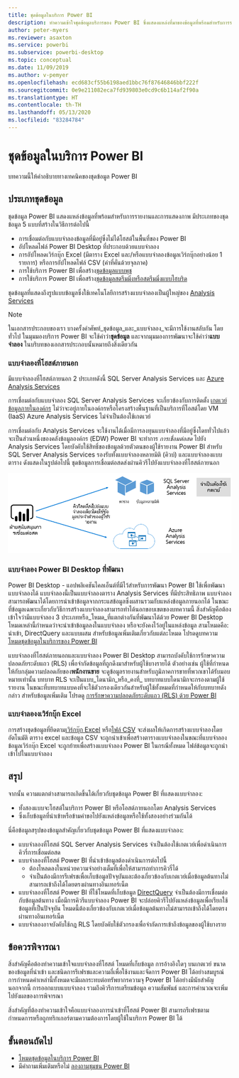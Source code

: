```yaml
---
title: ชุดข้อมูลในบริการ Power BI
description: ทำความเข้าใจชุดข้อมูลบริการของ Power BI ซึ่งแสดงแหล่งที่มาของข้อมูลที่พร้อมสำหรับการรายงานและการแสดงภาพ
author: peter-myers
ms.reviewer: asaxton
ms.service: powerbi
ms.subservice: powerbi-desktop
ms.topic: conceptual
ms.date: 11/09/2019
ms.author: v-pemyer
ms.openlocfilehash: ecd683cf55b6198aed1bbc76f87646846bbf222f
ms.sourcegitcommit: 0e9e211082eca7fd939803e0cd9c6b114af2f90a
ms.translationtype: HT
ms.contentlocale: th-TH
ms.lasthandoff: 05/13/2020
ms.locfileid: "83284784"
---
```

# <a name="datasets-in-the-power-bi-service"></a>ชุดข้อมูลในบริการ Power BI

บทความนี้ให้คำอธิบายทางเทคนิคของชุดข้อมูล Power BI

## <a name="dataset-types"></a>ประเภทชุดข้อมูล

ชุดข้อมูล Power BI แสดงแหล่งข้อมูลที่พร้อมสำหรับการรายงานและการแสดงภาพ มีประเภทของชุดข้อมูล 5 แบบที่สร้างในวิธีการต่อไปนี้

- การเชื่อมต่อกับแบบจำลองข้อมูลที่มีอยู่ซึ่งไม่ได้โฮสต์ในพื้นที่ของ Power BI
- อัปโหลดไฟล์ Power BI Desktop ที่ประกอบด้วยแบบจำลอง
- การอัปโหลดเวิร์กบุ๊ก Excel (มีตาราง Excel และ/หรือแบบจำลองข้อมูลเวิร์กบุ๊กอย่างน้อย 1 รายการ) หรือการอัปโหลดไฟล์ CSV (ค่าที่คั่นด้วยจุลภาค)
- การใช้บริการ Power BI เพื่อสร้าง[ชุดข้อมูลแบบพุช](../developer/automation/walkthrough-push-data.md)
- การใช้บริการ Power BI เพื่อสร้าง[ชุดข้อมูลสตรีมมิ่งหรือสตรีมมิ่งแบบไฮบริด](service-real-time-streaming.md)

ชุดข้อมูลที่แสดงถึงรูปแบบข้อมูลซึ่งใช้เทคโนโลยีการสร้างแบบจำลองเป็นผู้ใหญ่ของ [Analysis Services](/analysis-services/analysis-services-overview)

> [!NOTE]
> ในเอกสารประกอบของเรา บางครั้งคำศัพท์_ชุดข้อมูล_และ_แบบจำลอง_จะมีการใช้งานสลับกัน โดยทั่วไป ในมุมมองบริการ Power BI จะใช้คำว่า**ชุดข้อมูล** และจากมุมมองการพัฒนาจะใช้คำว่า**แบบจำลอง** ในบริบทของเอกสารประกอบนั้นหมายถึงสิ่งเดียวกัน

### <a name="external-hosted-models"></a>แบบจำลองที่โฮสต์ภายนอก

มีแบบจำลองที่โฮสต์ภายนอก 2 ประเภทดังนี้ SQL Server Analysis Services และ [Azure Analysis Services](/azure/analysis-services/analysis-services-overview)

การเชื่อมต่อกับแบบจำลอง SQL Server Analysis Services จะเกี่ยวข้องกับการติดตั้ง [เกตเวย์ข้อมูลภายในองค์กร](service-gateway-onprem.md) ไม่ว่าจะอยู่ภายในองค์กรหรือโครงสร้างพื้นฐานที่เป็นบริการที่โอสต์โดย VM (IaaS) Azure Analysis Services ไม่จำเป็นต้องใช้เกตเวย์

การเชื่อมต่อกับ Analysis Services จะใช้งานได้เมื่อมีการลงทุนแบบจำลองที่มีอยู่ซึ่งโดยทั่วไปแล้วจะเป็นส่วนหนึ่งของคลังข้อมูลองค์กร (EDW) Power BI จะทำการ _การเชื่อมต่อสด_ ไปยัง Analysis Services โดยบังคับใช้สิทธิ์ของข้อมูลด้วยตัวตนของผู้ใช้รายงาน Power BI สำหรับ SQL Server Analysis Services รองรับทั้งแบบจำลองหลายมิติ (คิวบ์) และแบบจำลองแบบตาราง ดังแสดงในรูปต่อไปนี้ ชุดข้อมูลการเชื่อมต่อสดส่งผ่านคิวรีไปยังแบบจำลองที่โฮสต์ภายนอก

![ชุดข้อมูลการเชื่อมต่อสดส่งผ่านคิวรีไปยังแบบจำลองที่โฮสต์ภายนอก](media/service-datasets-understand/live-connection-dataset.png)

### <a name="power-bi-desktop-developed-models"></a>แบบจำลอง Power BI Desktop ที่พัฒนา

Power BI Desktop - แอปพลิเคชันไคลเอ็นต์ที่มีไว้สำหรับการพัฒนา Power BI ใช้เพื่อพัฒนาแบบจำลองได้ แบบจำลองนี้เป็นแบบจำลองตาราง Analysis Services ที่มีประสิทธิภาพ แบบจำลองสามารถพัฒนาได้โดยการนำเข้าข้อมูลจากกระแสข้อมูลซึ่งผสานรวมกับแหล่งข้อมูลภายนอกได้ ในขณะที่ข้อมูลเฉพาะเกี่ยวกับวิธีการสร้างแบบจำลองสามารถทำได้นอกขอบเขตของบทความนี้ สิ่งสำคัญคือต้องเข้าใจว่ามีแบบจำลอง 3 ประเภทหรือ_โหมด_ที่แตกต่างกันที่พัฒนาได้ด้วย Power BI Desktop โหมดเหล่านี้กำหนดว่าจะนำเข้าข้อมูลลงในแบบจำลอง หรือจะยังคงไว้อยู่ในแหล่งข้อมูล สามโหมดคือ: นำเข้า, DirectQuery และแบบผสม สำหรับข้อมูลเพิ่มเติมเกี่ยวกับแต่ละโหมด โปรดดูบทความ [โหมดชุดข้อมูลในบริการของ Power BI](service-dataset-modes-understand.md)

แบบจำลองที่โฮสต์ภายนอกและแบบจำลอง Power BI Desktop สามารถบังคับใช้การรักษาความปลอดภัยระดับแถว (RLS) เพื่อจำกัดข้อมูลที่ถูกดึงมาสำหรับผู้ใช้บางรายได้ ตัวอย่างเช่น ผู้ใช้ที่กำหนดให้กับกลุ่มความปลอดภัยของ**พนักงานขาย** จะดูข้อมูลรายงานสำหรับภูมิภาคการขายที่พวกเขาได้รับมอบหมายเท่านั้น บทบาท RLS จะเป็นแบบ_ไดนามิก_หรือ_คงที่_ บทบาทแบบไดนามิกจะกรองตามผู้ใช้รายงาน ในขณะที่บทบาทแบบคงที่จะใช้ตัวกรองเดียวกันสำหรับผู้ใช้ทั้งหมดที่กำหนดให้กับบทบาทดังกล่าว สำหรับข้อมูลเพิ่มเติม โปรดดู [การรักษาความปลอดภัยระดับแถว (RLS) ด้วย Power BI](../admin/service-admin-rls.md)

### <a name="excel-workbook-models"></a>แบบจำลองงเวิร์กบุ๊ก Excel

การสร้างชุดข้อมูลที่ยึดตาม[เวิร์กบุ๊ก Excel](service-excel-workbook-files.md) หรือ[ไฟล์ CSV](service-comma-separated-value-files.md)  จะส่งผลให้เกิดการสร้างแบบจำลองโดยอัตโนมัติ ตาราง excel และข้อมูล CSV จะถูกนำเข้าเพื่อสร้างตารางแบบจำลองในขณะที่แบบจำลองข้อมูลเวิร์กบุ๊ก Excel จะถูกย้ายเพื่อสร้างแบบจำลอง Power BI ในกรณีทั้งหมด ไฟล์ข้อมูลจะถูกนำเข้าไปในแบบจำลอง

## <a name="summary"></a>สรุป

จากนั้น ความแตกต่างสามารถเกิดขึ้นได้เกี่ยวกับชุดข้อมูล Power BI ที่แสดงแบบจำลอง:

- ทั้งสองแบบจะโฮสต์ในบริการ Power BI หรือโอสต์ภายนอกโดย Analysis Services
- ซึ่งเก็บข้อมูลที่นำเข้าหรือข้ามคำขอไปยังแหล่งข้อมูลหรือใช้ทั้งสองอย่างร่วมกันได้

นี่คือข้อมูลสรุปของข้อมูลสำคัญเกี่ยวกับชุดข้อมูล Power BI ที่แสดงแบบจำลอง:

- แบบจำลองที่โฮสต์ SQL Server Analysis Services จำเป็นต้องใช้เกตเวย์เพื่อดำเนินการคิวรี่การเชื่อมต่อสด
- แบบจำลองที่โฮสต์ Power BI ที่นำเข้าข้อมูลต้องดำเนินการต่อไปนี้
  - ต้องโหลดลงในหน่วยความจำอย่างเต็มที่เพื่อให้สามารถทำการคิวรี่ได้
  - จำเป็นต้องมีการรีเฟรชเพื่อเก็บข้อมูลปัจจุบันและต้องเกี่ยวข้องกับเกตเวย์เมื่อข้อมูลต้นทางไม่สามารถเข้าถึงได้โดยตรงผ่านทางอินเทอร์เน็ต
- แบบจำลองที่โฮสต์ Power BI ที่ใช้โหมดที่เก็บข้อมูล [DirectQuery](desktop-directquery-about.md) จำเป็นต้องมีการเชื่อมต่อกับข้อมูลต้นทาง เมื่อมีการคิวรีแบบจำลอง Power BI จะปล่อยคิวรีไปยังแหล่งข้อมูลเพื่อเรียกใช้ข้อมูลที่เป็นปัจจุบัน โหมดนี้ต้องเกี่ยวข้องกับเกตเวย์เมื่อข้อมูลต้นทางไม่สามารถเข้าถึงได้โดยตรงผ่านทางอินเทอร์เน็ต
- แบบจำลองอาจบังคับใช้กฎ RLS โดยบังคับใช้ตัวกรองเพื่อจำกัดการเข้าถึงข้อมูลของผู้ใช้บางราย

## <a name="considerations"></a>ข้อควรพิจารณา

สิ่งสำคัญคือต้องทำความเข้าใจแบบจำลองที่โฮสต์ โหมดที่เก็บข้อมูล การอ้างอิงใดๆ บนเกตเวย์ ขนาดของข้อมูลที่นำเข้า และชนิดการรีเฟรชและความถี่เพื่อใช้งานและจัดการ Power BI ได้อย่างสมบูรณ์ การกำหนดค่าเหล่านี้ทั้งหมดจะมีผลกระทบต่อทรัพยากรความจุ Power BI ได้อย่างมีนัยสำคัญ นอกจากนี้ การออกแบบแบบจำลอง รวมถึงคิวรีการเตรียมข้อมูล ความสัมพันธ์ และการคำนวณจะเพิ่มไปยังผลของการพิจารณา

สิ่งสำคัญที่ต้องทำความเข้าใจคือแบบจำลองการนำเข้าที่โฮสต์ Power BI สามารถรีเฟรชตามกำหนดการหรือถูกทริกเกอร์ตามความต้องการโดยผู้ใช้ในบริการ Power BI ได้

## <a name="next-steps"></a>ขั้นตอนถัดไป

- [โหมดชุดข้อมูลในบริการ Power BI](service-dataset-modes-understand.md)
- มีคำถามเพิ่มเติมหรือไม่ [ลองถามชุมชน Power BI](https://community.powerbi.com/)

